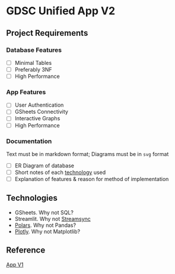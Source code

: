 # GDSC Unified App V2

## Project Requirements

### Database Features

- [ ] Minimal Tables
- [ ] Preferably 3NF
- [ ] High Performance

### App Features

- [ ] User Authentication
- [ ] GSheets Connectivity
- [ ] Interactive Graphs
- [ ] High Performance

### Documentation

Text must be in markdown format; Diagrams must be in `svg` format

- [ ] ER Diagram of database
- [ ] Short notes of each [technology](#technologies) used
- [ ] Explanation of features & reason for method of implementation

## Technologies

- GSheets. Why not SQL?
- Streamlit. Why not [Streamsync](https://medium.com/@ramiromedina/streamsync-like-streamlit-but-faster-and-with-a-visual-ui-editor-9f98ad17adf)
- [Polars](https://www.pola.rs/). Why not Pandas?
- [Plotly](https://plotly.com/). Why not Matplotlib?

## Reference

[App V1](https://gdscbpdc.streamlit.app/)
